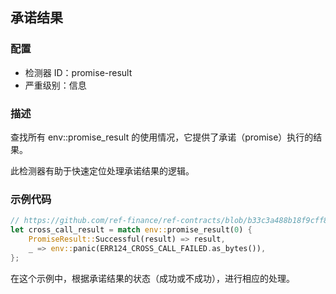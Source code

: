 
## 承诺结果

### 配置

* 检测器 ID：promise-result
* 严重级别：信息

### 描述

查找所有 env::promise_result 的使用情况，它提供了承诺（promise）执行的结果。

此检测器有助于快速定位处理承诺结果的逻辑。

### 示例代码

```rust
// https://github.com/ref-finance/ref-contracts/blob/b33c3a488b18f9cff82a3fdd53bf65d6aac09e15/ref-exchange/src/lib.rs#L434
let cross_call_result = match env::promise_result(0) {
    PromiseResult::Successful(result) => result,
    _ => env::panic(ERR124_CROSS_CALL_FAILED.as_bytes()),
};
```

在这个示例中，根据承诺结果的状态（成功或不成功），进行相应的处理。
